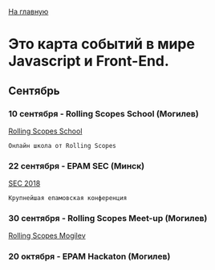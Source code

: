 <a href="https://github.com/js-machine/dashboard/blob/master/README.md">На главную</a>

# Это карта событий в мире Javascript и Front-End.


## Сентябрь


### 10 сентября - Rolling Scopes School (Могилев)

<a href="https://school.rollingscopes.com/">Rolling Scopes School</a>

`
Онлайн школа от Rolling Scopes
`

### 22 сентября - EPAM SEC (Минск)

<a href="https://events.epam.com/events/sec-2018/">SEC 2018</a>

`
Крупнейшая епамовская конференция
`

### 30 сентября - Rolling Scopes Meet-up (Могилев)

<a href="https://mogilev.rollingscopes.com/">Rolling Scopes Mogilev</a>

### 20 октября - EPAM Hackaton (Могилев)

